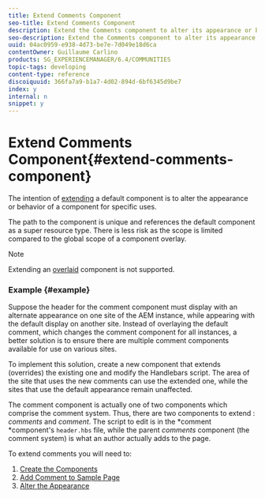 ```yaml
---
title: Extend Comments Component
seo-title: Extend Comments Component
description: Extend the Comments component to alter its appearance or behavior for specific uses
seo-description: Extend the Comments component to alter its appearance or behavior for specific uses
uuid: 04ac0959-e938-4d73-be7e-7d049e18d6ca
contentOwner: Guillaume Carlino
products: SG_EXPERIENCEMANAGER/6.4/COMMUNITIES
topic-tags: developing
content-type: reference
discoiquuid: 366fa7a9-b1a7-4d02-894d-6bf6345d9be7
index: y
internal: n
snippet: y
---
```


# Extend Comments Component{#extend-comments-component}

The intention of [extending](../../communities/using/client-customize.md#extensions) a default component is to alter the appearance or behavior of a component for specific uses.

The path to the component is unique and references the default component as a super resource type. There is less risk as the scope is limited compared to the global scope of a component overlay.

>[!NOTE]
>
>Extending an [overlaid](../../communities/using/client-customize.md#overlays) component is not supported.

### Example {#example}

Suppose the header for the comment component must display with an alternate appearance on one site of the AEM instance, while appearing with the default display on another site. Instead of overlaying the default comment, which changes the comment component for all instances, a better solution is to ensure there are multiple comment components available for use on various sites.

To implement this solution, create a new component that extends (overrides) the existing one and modify the Handlebars script. The area of the site that uses the new comments can use the extended one, while the sites that use the default appearance remain unaffected.

The comment component is actually one of two components which comprise the comment system. Thus, there are two components to extend : *comments* and *comment*. The script to edit is in the *comment *component's `header.hbs` file, while the parent *comments* component (the comment system) is what an author actually adds to the page.

To extend comments you will need to:

1. [Create the Components](../../communities/using/extend-create-components.md)
1. [Add Comment to Sample Page](../../communities/using/extend-sample-page.md)
1. [Alter the Appearance](../../communities/using/extend-alter-appearance.md)

